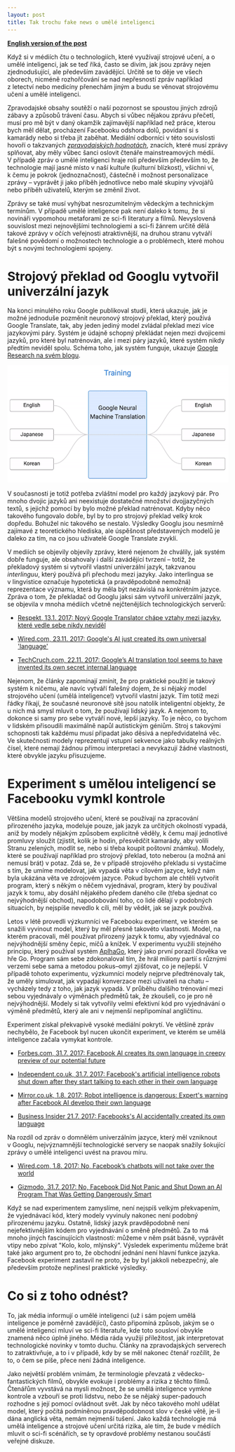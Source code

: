 ```yaml
---
layout: post
title: Tak trochu fake news o umělé inteligenci
---
```


__[English version of the post](/2017/11/21/Kind-of-fake-news-on-AI.html)__

Když si v médiích čtu o technologiích, které využívají strojové učení, a o
umělé inteligenci, jak se teď říká, často se divím, jak jsou zprávy nejen
zjednodušující, ale především zavádějící. Určitě se to děje ve všech oborech,
nicméně rozhořčování se nad nepřesností zpráv například z letectví nebo
medicíny přenechám jiným a budu se věnovat strojovému učení a umělé
inteligenci.

Zpravodajské obsahy soutěží o naší pozornost se spoustou jiných zdrojů zábavy
a způsobů trávení času. Abych si vůbec nějakou zprávu přečetl, musí pro mě být
v daný okamžik zajímavější například než práce, kterou bych měl dělat,
procházení Facebooku odshora dolů, povídaní si s kamarády nebo si třeba jít
zaběhat. Mediální odborníci v této souvislosti hovoří o takzvaných
[_zpravodajských
hodnotách_](https://cs.wikipedia.org/wiki/Zpravodajsk%C3%A9_hodnoty), znacích,
které musí zprávy splňovat, aby měly vůbec šanci oslovit čtenáře
mainstreamových médií. V případě zpráv o umělé inteligenci hraje roli především
především to, že technologie mají jasné místo v naší kultuře (kulturní
blízkost), všichni ví, k čemu je pokrok (jednoznačnost), částečně i možnost
personalizace zprávy – vyprávět ji jako příběh jednotlivce nebo malé skupiny
vývojářů nebo příběh uživatelů, kterým se změnil život.

Zprávy se také musí vyhýbat nesrozumitelným vědeckým a technickým termínům.
V případě umělé inteligence pak není daleko k tomu, že si novináři vypomohou
metaforami ze sci-fi literatury a filmů. Nevyslovená souvislost mezi
nejnovějšími technologiemi a sci-fi žánrem určitě dělá takové zprávy v očích
veřejnosti atraktivnější, na druhou stranu vytváří falešné povědomí o
možnostech technologie a o problémech, které mohou být s novými technologiemi
spojeny.

# Strojový překlad od Googlu vytvořil univerzální jazyk

Na konci minulého roku Google publikoval studii, která ukazuje, jak je možné
jednoduše pozměnit neuronový strojový překlad, který používá Google Translate,
tak, aby jeden jediný model zvládal překlad mezi více jazykovými páry. Systém
je údajně schopný překládat nejen mezi dvojicemi jazyků, pro které byl
natrénován, ale i mezi páry jazyků, které systém nikdy předtím neviděl spolu.
Schéma toho, jak systém funguje, ukazuje [Google Research na svém
blogu](https://research.googleblog.com/2016/11/zero-shot-translation-with-googles.html).

![Google's Zero-Shot Translation](/assets/google_zero_shot.gif)

V současnosti je totiž potřeba zvláštní model pro každý jazykový pár. Pro mnoho
dvojic jazyků ani neexistuje dostatečné množství dvojjazyčných textů, s jejichž
pomocí by bylo možné překlad natrénovat. Kdyby něco takového fungovalo dobře,
byl by to pro strojový překlad velký krok dopředu. Bohužel nic takového se
nestalo. Výsledky Googlu jsou nesmírně zajímavé z teoretického hlediska, ale
úspěšnost představených modelů je daleko za tím, na co jsou uživatelé Google
Translate zvyklí.

V mediích se objevily objevily zprávy, které nejenom že chválily, jak systém
dobře funguje, ale obsahovaly i další zavádějící tvrzení – totiž, že překladový
systém si vytvořil vlastní univerzální jazyk, takzvanou _interlinguu_, který
používá při přechodu mezi jazyky. Jako interlingua se v lingvistice označuje
hypotetická (a pravděpodobně nemožná) reprezentace významu, která by měla být
nezávislá na konkrétním jazyce. Zpráva o tom, že překladač od Googlu jaksi sám
vytvořil univerzální jazyk, se objevila v mnoha médiích včetně nejčtenějších
technologických serverů:

* [Respekt, 13.1. 2017: Nový Google Translator chápe vztahy mezi jazyky, které vedle sebe nikdy neviděl](https://www.respekt.cz/denni-menu/novy-google-translator-chape-vztahy-mezi-jazyky-ktere-vedle-sebe-nikdy-nevidel)

* [Wired.com, 23.11. 2017: Google's AI just created its own universal 'language'](http://www.wired.co.uk/article/google-ai-language-create)

* [TechCruch.com, 22.11. 2017: Google’s AI translation tool seems to have invented its own secret internal language](https://techcrunch.com/2016/11/22/googles-ai-translation-tool-seems-to-have-invented-its-own-secret-internal-language/)

Nejenom, že články zapomínají zmínit, že pro praktické použití je takový systém
k ničemu, ale navíc vytváří falešný dojem, že si nějaký model strojového učení
(umělá inteligence!) vytvořil vlastní jazyk. Tím totiž mezi řádky říkají, že
současné neuronové sítě jsou natolik inteligentní objekty, že u nich má smysl
mluvit o tom, že používají lidský jazyk. A nejenom to, dokonce si samy pro sebe
vytváří nové, lepší jazyky. To je něco, co bychom v lidském přisoudili
maximálně napůl autistickým géniům. Stroj s takovými schopnosti tak každému
musí připadat jako děsivá a nepředvidatelná věc. Ve skutečnosti modely
reprezentují vstupní sekvence jako tabulky reálných čísel, které nemají žádnou
přímou interpretaci a nevykazují žádné vlastnosti, které obvykle jazyku
přisuzujeme.

# Experiment s umělou inteligencí se Facebooku vymkl kontrole

Většina modelů strojového učení, které se používají na zpracování přirozeného
jazyka, modeluje pouze, jak jazyk za určitých okolností vypadá, aniž by modely
nějakým způsobem explicitně věděly, k čemu mají jednotlivé promluvy sloužit
(zjistit, kolik je hodin, přesvědčit kamarády, aby volili Stranu zelených,
modlit se, nebo si třeba koupit poštovní známku). Modely, které se používají
například pro strojový překlad, toto neberou (a možná ani nemusí brát) v potaz.
Zdá se, že v případě strojového překladu si vystačíme s tím, že umíme
modelovat, jak vypadá věta v cílovém jazyce, když nám byla ukázána věta ve
zdrojovém jazyce. Pokud bychom ale chtěli vytvořit program, který s někým o
něčem vyjednával, program, který by používal jazyk k tomu, aby dosáhl nějakého
předem daného cíle (třeba sjednat co nejvýhodnější obchod), napodobování toho,
co lidé dělají v podobných situacích, by nejspíše nevedlo k cíli, měl by vědět,
jak se jazyk používá.

Letos v létě provedli výzkumníci ve Facebooku experiment, ve kterém se snažili
vyvinout model, který by měl přesně takovéto vlastnosti. Model, na kterém
pracovali, měl používat přirozený jazyk k tomu, aby vyjednával co nejvýhodnější
směny čepic, míčů a knížek. V experimentu využili stejného principu, který
používal systém [AplhaGo](https://cs.wikipedia.org/wiki/AlphaGo), který jako
první porazil člověka ve hře Go. Program sám sebe zdokonaloval tím, že hrál
miliony partií s různými verzemi sebe sama a metodou pokus–omyl zjišťovat, co
je nejlepší. V případě tohoto experimentu, výzkumníci modely nejprve
předtrénovaly tak, že uměly simulovat, jak vypadají konverzace mezi uživateli
na chatu – vycházely tedy z toho, jak jazyk vypadá. V průběhu dalšího trénování
mezi sebou vyjednávaly o výměnách předmětů tak, že zkoušeli, co je pro ně
nejvýhodnější. Modely si tak vytvořily velmi efektivní kód pro vyjednávání o
výměně předmětů, který ale ani v nejmenší nepřipomínal angličtinu.

Experiment získal překvapivě vysoké mediální pokrytí. Ve většině zpráv
nechybělo, že Facebook byl nucen ukončit experiment, ve kterém se umělá
inteligence začala vymykat kontrole.

* [Forbes.com, 31.7. 2017: Facebook AI creates its own language in creepy preview of our potential future](https://www.forbes.com/sites/tonybradley/2017/07/31/facebook-ai-creates-its-own-language-in-creepy-preview-of-our-potential-future)

* [Independent.co.uk, 31.7. 2017: Facebook's artificial intelligence robots shut down after they start talking to each other in their own language](http://www.independent.co.uk/life-style/gadgets-and-tech/news/facebook-artificial-intelligence-ai-chatbot-new-language-research-openai-google-a7869706.html)

* [Mirror.co.uk, 1.8. 2017: Robot intelligence is dangerous: Expert's warning after Facebook AI develop their own language](http://www.mirror.co.uk/tech/robot-intelligence-dangerous-experts-warning-10908711)

* [Business Insider 21.7. 2017: Facebooks's AI accidentally created its own language](http://uk.businessinsider.com/facebook-chat-bots-created-their-own-language-2017-6?r=US&IR=T)

Na rozdíl od zpráv o domnělém univerzálním jazyce, který měl vzniknout
v Googlu, nejvýznamnější technologické servery se naopak snažily šokující
zprávy o umělé inteligenci uvést na pravou míru.

* [Wired.com, 1.8. 2017: No, Facebook’s chatbots will not take over the world](https://www.wired.com/story/facebooks-chatbots-will-not-take-over-the-world/)

* [Gizmodo, 31.7. 2017: No, Facebook Did Not Panic and Shut Down an AI Program That Was Getting Dangerously Smart](https://gizmodo.com/no-facebook-did-not-panic-and-shut-down-an-ai-program-1797414922)

Když se nad experimentem zamyslíme, není nejspíš velkým překvapením, že
vyjednávací kód, který modely vyvinuly nakonec není podobný přirozenému jazyku.
Ostatně, lidský jazyk pravděpodobně není nejefektivnějším kódem pro vyjednávání
o směně předmětů. Za to má mnoho jiných fascinujících vlastností: můžeme v něm
psát básně, vyprávět vtipy nebo zpívat "Kolo, kolo, mlýnský". Výsledek
experimentu můžeme brát také jako argument pro to, že obchodní jednání není
hlavní funkce jazyka. Facebook experiment zastavil ne proto, že by byl jakkoli
nebezpečný, ale především protože nepřinesl praktické výsledky.

# Co si z toho odnést?

To, jak média informují o umělé inteligenci (už i sám pojem umělá inteligence
je poměrně zavádějící), často připomíná způsob, jakým se o umělé inteligenci
mluví ve sci-fi literatuře, kde toto sousloví obvykle znamená něco úplně
jiného. Média ráda využijí příležitost, jak interpretovat technologické novinky
v tomto duchu. Články na zpravodajských serverech to zatraktivňuje, a to i
v případě, kdy by se měl nakonec čtenář rozčílit, že to, o čem se píše, přece
není žádná inteligence.

Jako největší problém vnímám, že terminologie převzatá z vědecko-fantastických
filmů, obvykle evokuje i problémy a rizika z těchto filmů. Čtenářům vyvstává na
mysli možnost, že se umělá inteligence vymkne kontrole a vzbouří se proti
lidstvu, nebo že se nějaký super-padouch rozhodne s její pomocí ovládnout svět.
Jak by něco takového mohl udělat model, který počítá podmíněnou pravděpodobnost
slov v české větě, je-li dána anglická věta, nemám nejmenší tušení. Jako každá
technologie má umělá inteligence a strojové učení určitá rizika, ale tím, že
bude v médiích mluvit o sci-fi scénářích, se ty opravdové problémy nestanou
součástí veřejné diskuze.
